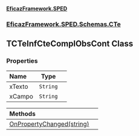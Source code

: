 #### [EficazFramework.SPED](EficazFrameworkSPED.md 'EficazFramework SPED')
### [EficazFramework.SPED.Schemas.CTe](EficazFramework.SPED.Schemas.CTe.md 'EficazFramework.SPED.Schemas.CTe')

## TCTeInfCteComplObsCont Class
### Properties

| Name | Type | |
| :--- | :---: | :--- |
| xTexto | `String` |  |
| xCampo | `String` |  |

| Methods | |
| :--- | :--- |
| [OnPropertyChanged(string)](EficazFramework.SPED.Schemas.CTe/TCTeInfCteComplObsCont/OnPropertyChanged(string).md 'EficazFramework.SPED.Schemas.CTe.TCTeInfCteComplObsCont.OnPropertyChanged(string)') | |
